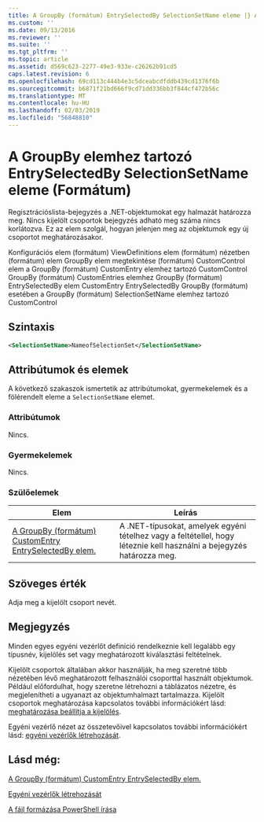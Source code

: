 ```yaml
---
title: A GroupBy (formátum) EntrySelectedBy SelectionSetName eleme |} A Microsoft Docs
ms.custom: ''
ms.date: 09/13/2016
ms.reviewer: ''
ms.suite: ''
ms.tgt_pltfrm: ''
ms.topic: article
ms.assetid: d569c623-2277-49e3-933e-c26262b91cd5
caps.latest.revision: 6
ms.openlocfilehash: 69cd113c444b4e3c5dceabcdfddb439cd1376f6b
ms.sourcegitcommit: b6871f21bd666f9cd71dd336bb3f844cf472b56c
ms.translationtype: MT
ms.contentlocale: hu-HU
ms.lasthandoff: 02/03/2019
ms.locfileid: "56848810"
---
```

# <a name="selectionsetname-element-for-entryselectedby-for-groupby-format"></a>A GroupBy elemhez tartozó EntrySelectedBy SelectionSetName eleme (Formátum)

Regisztrációslista-bejegyzés a .NET-objektumokat egy halmazát határozza meg. Nincs kijelölt csoportok bejegyzés adható meg száma nincs korlátozva. Ez az elem szolgál, hogyan jelenjen meg az objektumok egy új csoportot meghatározásakor.

Konfigurációs elem (formátum) ViewDefinitions elem (formátum) nézetben (formátum) elem GroupBy elem megtekintése (formátum) CustomControl elem a GroupBy (formátum) CustomEntry elemhez tartozó CustomControl GroupBy (formátum) CustomEntries elemhez GroupBy (formátum) EntrySelectedBy elem CustomEntry EntrySelectedBy GroupBy (formátum) esetében a GroupBy (formátum) SelectionSetName elemhez tartozó CustomControl

## <a name="syntax"></a>Szintaxis

```xml
<SelectionSetName>NameofSelectionSet</SelectionSetName>
```

## <a name="attributes-and-elements"></a>Attribútumok és elemek

A következő szakaszok ismertetik az attribútumokat, gyermekelemek és a fölérendelt eleme a `SelectionSetName` elemet.

### <a name="attributes"></a>Attribútumok

Nincs.

### <a name="child-elements"></a>Gyermekelemek

Nincs.

### <a name="parent-elements"></a>Szülőelemek

|Elem|Leírás|
|-------------|-----------------|
|[A GroupBy (formátum) CustomEntry EntrySelectedBy elem.](./entryselectedby-element-for-customentry-for-groupby-format.md)|A .NET-típusokat, amelyek egyéni tételhez vagy a feltétellel, hogy léteznie kell használni a bejegyzés határozza meg.|

## <a name="text-value"></a>Szöveges érték

Adja meg a kijelölt csoport nevét.

## <a name="remarks"></a>Megjegyzés

Minden egyes egyéni vezérlőt definíció rendelkeznie kell legalább egy típusnév, kijelölés set vagy meghatározott kiválasztási feltételnek.

Kijelölt csoportok általában akkor használják, ha meg szeretné több nézetében lévő meghatározott felhasználói csoporttal használt objektumok. Például előfordulhat, hogy szeretne létrehozni a táblázatos nézetre, és megjelenítheti a ugyanazt az objektumhalmazt tartalmazza. Kijelölt csoportok meghatározása kapcsolatos további információkért lásd: [meghatározása beállítja a kijelölés](./defining-selection-sets.md).

Egyéni vezérlő nézet az összetevőivel kapcsolatos további információkért lásd: [egyéni vezérlők létrehozását](./creating-custom-controls.md).

## <a name="see-also"></a>Lásd még:

[A GroupBy (formátum) CustomEntry EntrySelectedBy elem.](./entryselectedby-element-for-customentry-for-groupby-format.md)

[Egyéni vezérlők létrehozását](./creating-custom-controls.md)

[A fájl formázása PowerShell írása](./writing-a-powershell-formatting-file.md)
